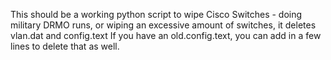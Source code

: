 This should be a working python script to wipe Cisco Switches - doing military DRMO runs, or wiping an excessive amount of switches, it deletes vlan.dat and config.text
If you have an old.config.text, you can add in a few lines to delete that as well.
